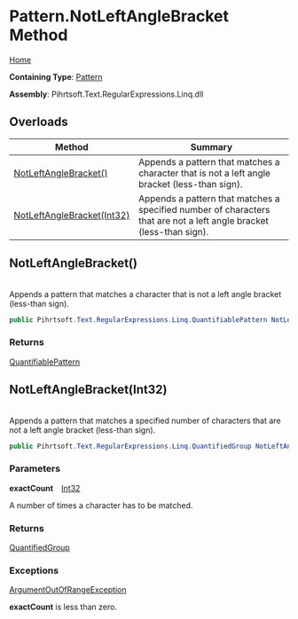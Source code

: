 # Pattern\.NotLeftAngleBracket Method

[Home](../../../../../../README.md)

**Containing Type**: [Pattern](../README.md)

**Assembly**: Pihrtsoft\.Text\.RegularExpressions\.Linq\.dll

## Overloads

| Method | Summary |
| ------ | ------- |
| [NotLeftAngleBracket()](#Pihrtsoft_Text_RegularExpressions_Linq_Pattern_NotLeftAngleBracket) | Appends a pattern that matches a character that is not a left angle bracket \(less\-than sign\)\. |
| [NotLeftAngleBracket(Int32)](#Pihrtsoft_Text_RegularExpressions_Linq_Pattern_NotLeftAngleBracket_System_Int32_) | Appends a pattern that matches a specified number of characters that are not a left angle bracket \(less\-than sign\)\. |

## NotLeftAngleBracket\(\) <a id="Pihrtsoft_Text_RegularExpressions_Linq_Pattern_NotLeftAngleBracket"></a>

\
Appends a pattern that matches a character that is not a left angle bracket \(less\-than sign\)\.

```csharp
public Pihrtsoft.Text.RegularExpressions.Linq.QuantifiablePattern NotLeftAngleBracket()
```

### Returns

[QuantifiablePattern](../../QuantifiablePattern/README.md)

## NotLeftAngleBracket\(Int32\) <a id="Pihrtsoft_Text_RegularExpressions_Linq_Pattern_NotLeftAngleBracket_System_Int32_"></a>

\
Appends a pattern that matches a specified number of characters that are not a left angle bracket \(less\-than sign\)\.

```csharp
public Pihrtsoft.Text.RegularExpressions.Linq.QuantifiedGroup NotLeftAngleBracket(int exactCount)
```

### Parameters

**exactCount** &ensp; [Int32](https://docs.microsoft.com/en-us/dotnet/api/system.int32)

A number of times a character has to be matched\.

### Returns

[QuantifiedGroup](../../QuantifiedGroup/README.md)

### Exceptions

[ArgumentOutOfRangeException](https://docs.microsoft.com/en-us/dotnet/api/system.argumentoutofrangeexception)

**exactCount** is less than zero\.

